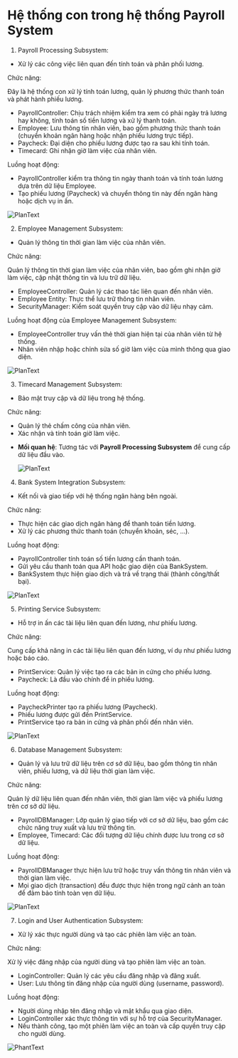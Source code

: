 # Hệ thống con trong hệ thống Payroll System

1. Payroll Processing Subsystem: 

  - Xử lý các công việc liên quan đến tính toán và phân phối lương.

  Chức năng:
  
  Đây là hệ thống con xử lý tính toán lương, quản lý phương thức thanh toán và phát hành phiếu lương.

  + PayrollController: Chịu trách nhiệm kiểm tra xem có phải ngày trả lương hay không, tính toán số tiền lương và xử lý thanh toán.
  + Employee: Lưu thông tin nhân viên, bao gồm phương thức thanh toán (chuyển khoản ngân hàng hoặc nhận phiếu lương trực tiếp).
  + Paycheck: Đại diện cho phiếu lương được tạo ra sau khi tính toán.
  + Timecard: Ghi nhận giờ làm việc của nhân viên.

  Luồng hoạt động:

  + PayrollController kiểm tra thông tin ngày thanh toán và tính toán lương dựa trên dữ liệu Employee.
  + Tạo phiếu lương (Paycheck) và chuyển thông tin này đến ngân hàng hoặc dịch vụ in ấn.


![PlanText](https://www.planttext.com/api/plantuml/png/T94zRiCm38LtdKAZC-W27ee0RO5sCv00dGcPTOn8Oa19Wr7qP1rwf5wX-h7Y54KcWT_JUoIbdw_llG_08LeZ1rYOZ1cOD7e_kqbe0zut_aWkv1DPVWWf9KUtAjqkrngCZWO29bh9X0wv0dr2VKxqKsoXXPKi1PQY2xryDmIXX34cO_U7txYVxSNGWbZTk5QlOozdb_tAWSLU7WBdDLBjmG0lDmqc38V2kbsZr_JZR543ZpNzH97z6_4PnyslBh0Co3CbzfGcNIDVjhjRRfM6PiX2iQH-_vzMgOVhTdVazdHtv3QzsACRqx-ANm000F__0m00)

2. Employee Management Subsystem:
  - Quản lý thông tin thời gian làm việc của nhân viên.

  Chức năng:
  
  Quản lý thông tin thời gian làm việc của nhân viên, bao gồm ghi nhận giờ làm việc, cập nhật thông tin và lưu trữ dữ liệu.

  + EmployeeController: Quản lý các thao tác liên quan đến nhân viên.
  + Employee Entity: Thực thể lưu trữ thông tin nhân viên.
  + SecurityManager: Kiểm soát quyền truy cập vào dữ liệu nhạy cảm.

  Luồng hoạt động của Employee Management Subsystem:

  + EmployeeController truy vấn thẻ thời gian hiện tại của nhân viên từ hệ thống.
  + Nhân viên nhập hoặc chỉnh sửa số giờ làm việc của mình thông qua giao diện.


  ![PlanText](https://www.planttext.com/api/plantuml/png/T9513e9034NtSufPme8Bi32eSU52DvoWGYN4qZ4pnOGOJ-R28ta5gGeQeil-zhzs_joljom8U6aRiglcIAv3t013XGsoc88WXB6nT2pU4Q6tPsEjhL26rfhtBiAXA5DRiyJfwDJfzbY2u4_3Pp0s5pFP-joLJDWgCJIzCnTVSwNr3lYWs6yj087lKhid1pAzkOpY0QRwjkUfChfLp9y0bL-8yRmSYzRNqhtIUYTo0ghrbVEYm12YDg0VU3rXuHmXi39-H9eaiqzUV_gJfIP3BlklCmy0003__mC0)


3. Timecard Management Subsystem:
  - Bảo mật truy cập và dữ liệu trong hệ thống.

  Chức năng:
  + Quản lý thẻ chấm công của nhân viên.
  + Xác nhận và tính toán giờ làm việc.
  
- **Mối quan hệ**: Tương tác với **Payroll Processing Subsystem** để cung cấp dữ liệu đầu vào.

  ![PlanText](https://www.planttext.com/api/plantuml/png/T57DQiCm3BxxANnCe7c174QXFMo7GQ23dTLOox8vLf2LGnbziXtsI7s5sbrgZsQz2A7lHtpIwVjdxGLOfi7gbtx05jWyWuCE1tIYMWlU9s13JfYiHTPVIclTeLoX0eVHqW7noTIwTxBI1WHhlGsrh9D3L4rZX99GvYQJoiXg6V-o5lRlDB5_9Vx4C7cp164smg51xiaiznxLJPPBWchf4gStFdFKnymjoioEK7CLHE0YIViQfWzi9TyqmB07Z-c4CsD31elnjvzJ1hETSE-wQFVF4whg8IUyWz_ThzReJ7YxEWC00F__0m00)

4. Bank System Integration Subsystem: 
  - Kết nối và giao tiếp với hệ thống ngân hàng bên ngoài.

  Chức năng:
  
  + Thực hiện các giao dịch ngân hàng để thanh toán tiền lương.
  + Xử lý các phương thức thanh toán (chuyển khoản, séc, ...).
  
  Luồng hoạt động:

  + PayrollController tính toán số tiền lương cần thanh toán.
  + Gửi yêu cầu thanh toán qua API hoặc giao diện của BankSystem.
  + BankSystem thực hiện giao dịch và trả về trạng thái (thành công/thất bại).
    

  ![PlanText](https://www.planttext.com/api/plantuml/png/T91D3e9038NtSuekCO4Bi32eSU6EX1FKeIXX_Z9J5XFZoLnu9AyWCfWG4tSlxUlNrxuUpoemUXwrWZsQeOc1IGkfC8IvSB26lLMAFDm403Xl9OLGOzHaE2Fjb8r49HmNbOF3AAyaXnBgHMt4NQoOQKdYjUHiw3b3RKV39NJA8kTmdcmxALEjOT-Rompf3PFlK1AS_f5ctq_qejYkprkDVZhVcA8YqqwV46y0003__mC0)


  
5. Printing Service Subsystem:
  - Hỗ trợ in ấn các tài liệu liên quan đến lương, như phiếu lương.

  Chức năng:
  
  Cung cấp khả năng in các tài liệu liên quan đến lương, ví dụ như phiếu lương hoặc báo cáo.

  + PrintService: Quản lý việc tạo ra các bản in cứng cho phiếu lương.
  + Paycheck: Là đầu vào chính để in phiếu lương.
  
  Luồng hoạt động:

  + PaycheckPrinter tạo ra phiếu lương (Paycheck).
  + Phiếu lương được gửi đến PrintService.
  + PrintService tạo ra bản in cứng và phân phối đến nhân viên.
  
  ![PlanText](https://www.planttext.com/api/plantuml/png/UhzxlqDnIM9HIMbkZa90KMPUIN1gKLbcSYfNSavYSJ6Aa48rbuA2GW58922nCZaZDJbRem3Ai5A02MborNB1D4E5m8Qa5a7qfwVcfHObbgJ295rIIn8pSufncOJY05rTExWiRXceTLmEgNafG6zn0G000F__0m00)

  
6. Database Management Subsystem:
  - Quản lý và lưu trữ dữ liệu trên cơ sở dữ liệu, bao gồm thông tin nhân viên, phiếu lương, và dữ liệu thời gian làm việc.

  Chức năng:
  
  Quản lý dữ liệu liên quan đến nhân viên, thời gian làm việc và phiếu lương trên cơ sở dữ liệu.

  + PayrollDBManager: Lớp quản lý giao tiếp với cơ sở dữ liệu, bao gồm các chức năng truy xuất và lưu trữ thông tin.
  + Employee, Timecard: Các đối tượng dữ liệu chính được lưu trong cơ sở dữ liệu.
  
  Luồng hoạt động:

  + PayrollDBManager thực hiện lưu trữ hoặc truy vấn thông tin nhân viên và thời gian làm việc.
  + Mọi giao dịch (transaction) đều được thực hiện trong ngữ cảnh an toàn để đảm bảo tính toàn vẹn dữ liệu.


![PlanText](https://www.planttext.com/api/plantuml/png/R55B2i8m4Dtd5BEqYruW2n7HfIZK2qpJeNxIZybKAEB9N7Wahs3Q9XLfDu7toSnxoUVrNbb6mqsXOOECALfAcjIsbgaGIgEr8myF0G0MxzGnYymT4lRfXHH7dP8JzyAj8TDAIDYSopmA5l4KVju1MrDflLdliCISp6_kjgXrrT8mdpoG4EWe-8xdWXIQhFUn1n82FVhS9dKYTUrzjGSI0XtzCWqP4wwCgr_NbM6VgcDcwhgBuxF4yNBIIKnATgvGP5uDyUVL4Ff_xpItM56PkUyKNm000F__0m00)

7. Login and User Authentication Subsystem:
  - Xử lý xác thực người dùng và tạo các phiên làm việc an toàn.

  Chức năng:
  
  Xử lý việc đăng nhập của người dùng và tạo phiên làm việc an toàn.

  + LoginController: Quản lý các yêu cầu đăng nhập và đăng xuất.
  + User: Lưu thông tin đăng nhập của người dùng (username, password).
  
  Luồng hoạt động:

  + Người dùng nhập tên đăng nhập và mật khẩu qua giao diện.
  + LoginController xác thực thông tin với sự hỗ trợ của SecurityManager.
  + Nếu thành công, tạo một phiên làm việc an toàn và cấp quyền truy cập cho người dùng.


  ![PhantText](https://www.planttext.com/api/plantuml/png/N8yn3i8m34NtdCBA14Clm82AMDaG1p2jLIfIfueTLGZrP0mSYIkGjaW4_lZi_x_zUZnBKGmQEsTwhAxO4DY3Rre6v1fEGW5sKI_4sbQehMSunhFSHAcpS3UGL3aKWTcqzwp1EvTSosoHcsQhzI_nKJzep6BcnjmR4s3iA4DzMXnyg3FpVtjHR9Ue3LZytazYpMXAudfw-0q00F__0m00)
  
